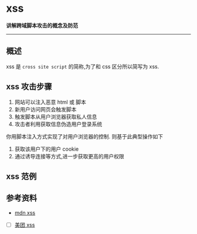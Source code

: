 # xss

**讲解跨域脚本攻击的概念及防范**

----


## 概述
xss 是 `cross site script` 的简称,为了和 css 区分所以简写为 xss.

## xss 攻击步骤
1. 网站可以注入恶意 html 或 脚本
2. 新用户访问网页会触发脚本
3. 触发脚本从用户浏览器获取私人信息
4. 攻击者利用获取信息伪造用户登录系统

你用脚本注入方式实现了对用户浏览器的控制.
则基于此典型操作如下
1. 获取该用户下的用户 cookie
2. 通过诱导连接等方式,进一步获取更高的用户权限


## xss 范例


## 参考资料
* [mdn xss](https://developer.mozilla.org/zh-CN/docs/Glossary/Cross-site_scripting)
* [ ] [美团 xss](https://tech.meituan.com/2018/09/27/fe-security.html)

